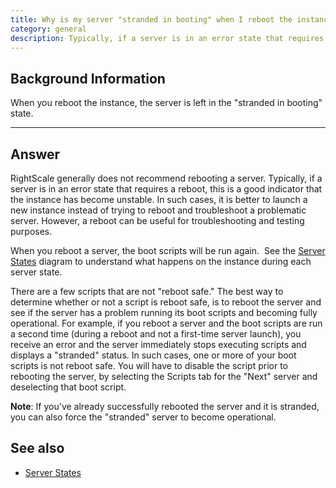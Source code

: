 ```yaml
---
title: Why is my server "stranded in booting" when I reboot the instance?
category: general
description: Typically, if a server is in an error state that requires a reboot, this is a good indicator that the instance has become unstable.
---
```


## Background Information

When you reboot the instance, the server is left in the "stranded in booting" state.

* * *

## Answer

RightScale generally does not recommend rebooting a server. Typically, if a server is in an error state that requires a reboot, this is a good indicator that the instance has become unstable. In such cases, it is better to launch a new instance instead of trying to reboot and troubleshoot a problematic server. However, a reboot can be useful for troubleshooting and testing purposes.

When you reboot a server, the boot scripts will be run again.&nbsp; See the [Server States](http://support.rightscale.com/12-Guides/Lifecycle_Management/05_-_Server_Management/Server_States) diagram to understand what happens on the instance during each server state.

There are a few scripts that are not "reboot safe." The best way to determine whether or not a script is reboot safe, is to reboot the server and see if the server has a problem running its boot scripts and becoming fully operational. For example, if you reboot a server and the boot scripts are run a second time (during a reboot and not a first-time server launch), you receive an error and the server immediately stops executing scripts and displays a "stranded" status. In such cases, one or more of your boot scripts is not reboot safe. You will have to disable the script prior to rebooting the server, by selecting the Scripts tab for the "Next" server and deselecting that boot script.

**Note**: If you've already successfully rebooted the server and it is stranded, you can also force the "stranded" server to become operational.

## See also

* [Server States](http://support.rightscale.com/12-Guides/Lifecycle_Management/05_-_Server_Management/Server_States)
